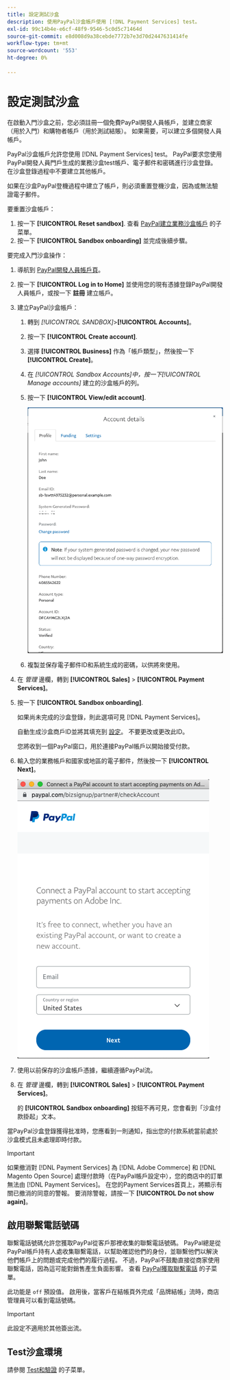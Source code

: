 ```yaml
---
title: 設定測試沙盒
description: 使用PayPal沙盒帳戶使用 [!DNL Payment Services] test。
exl-id: 99c14b4e-e6cf-48f9-9546-5c0d5c71464d
source-git-commit: e8d008d9a38cebde7772b7e3d70d2447631414fe
workflow-type: tm+mt
source-wordcount: '553'
ht-degree: 0%

---
```


# 設定測試沙盒

在啟動入門沙盒之前，您必須註冊一個免費PayPal開發人員帳戶，並建立商家（用於入門）和購物者帳戶（用於測試結賬）。 如果需要，可以建立多個開發人員帳戶。

PayPal沙盒帳戶允許您使用 [!DNL Payment Services] test。 PayPal要求您使用PayPal開發人員門戶生成的業務沙盒test帳戶、電子郵件和密碼進行沙盒登錄。 在沙盒登錄過程中不要建立其他帳戶。

如果在沙盒PayPal登機過程中建立了帳戶，則必須重置登機沙盒，因為或無法驗證電子郵件。

要重置沙盒帳戶：

1. 按一下 **[!UICONTROL Reset sandbox]**. 查看 [PayPal建立業務沙盒帳戶](https://developer.paypal.com/docs/api-basics/sandbox/accounts/#create-a-business-sandbox-account) 的子菜單。
1. 按一下 **[!UICONTROL Sandbox onboarding]** 並完成後續步驟。

要完成入門沙盒操作：

1. 導航到 [PayPal開發人員帳戶頁](https://developer.paypal.com/developer/accounts/)。
1. 按一下 **[!UICONTROL Log in to Home]** 並使用您的現有憑據登錄PayPal開發人員帳戶，或按一下 **註冊** 建立帳戶。
1. 建立PayPal沙盒帳戶：
   1. 轉到 _[!UICONTROL SANDBOX]_>**[!UICONTROL Accounts]**。
   1. 按一下 **[!UICONTROL Create account]**.
   1. 選擇 **[!UICONTROL Business]** 作為「帳戶類型」，然後按一下 **[!UICONTROL Create]**。
   1. 在 _[!UICONTROL Sandbox Accounts]_中，按一下_[!UICONTROL Manage accounts]_ 建立的沙盒帳戶的列。
   1. 按一下 **[!UICONTROL View/edit account]**.

      ![PayPal — 檢視/編輯沙盒帳戶](assets/onboarding-viewedit-sandbox.png)

   1. 複製並保存電子郵件ID和系統生成的密碼，以供將來使用。

1. 在 _管理_ 邊欄，轉到 **[!UICONTROL Sales]** > **[!UICONTROL Payment Services]**。
1. 按一下 **[!UICONTROL Sandbox onboarding]**.

   如果尚未完成的沙盒登錄，則此選項可見 [!DNL Payment Services]。

   自動生成沙盒商戶ID並將其填充到 [設定](settings.md)。 不要更改或更改此ID。

   您將收到一個PayPal窗口，用於連接PayPal帳戶以開始接受付款。

1. 輸入您的業務帳戶和國家或地區的電子郵件，然後按一下 **[!UICONTROL Next]**。

   ![PayPal — 連接PayPal付款帳戶](assets/paypal-connectacct.png)

1. 使用以前保存的沙盒帳戶憑據，繼續遵循PayPal流。
1. 在 _管理_ 邊欄，轉到 **[!UICONTROL Sales]** > **[!UICONTROL Payment Services]**。

   的 **[!UICONTROL Sandbox onboarding]** 按鈕不再可見，您會看到「沙盒付款掛起」文本。

當PayPal沙盒登錄獲得批准時，您應看到一則通知，指出您的付款系統當前處於沙盒模式且未處理即時付款。

>[!IMPORTANT]
>
>如果撤消對 [!DNL Payment Services] 為 [!DNL Adobe Commerce] 和 [!DNL Magento Open Source] 處理付款時（在PayPal帳戶設定中），您的商店中的訂單無法由 [!DNL Payment Services]。 在您的Payment Services首頁上，將顯示有關已撤消的同意的警報。 要消除警報，請按一下 **[!UICONTROL Do not show again]**。

## 啟用聯繫電話號碼

聯繫電話號碼允許您獲取PayPal從客戶那裡收集的聯繫電話號碼。 PayPal總是從PayPal帳戶持有人處收集聯繫電話，以幫助確認他們的身份，並聯繫他們以解決他們帳戶上的問題或完成他們的履行過程。 不過，PayPal不鼓勵直接從商家使用聯繫電話，因為這可能對銷售產生負面影響。 查看 [PayPal獲取聯繫電話](https://developer.paypal.com/docs/admin/checkout-settings/#get-contact-telephone-numbers) 的子菜單。

此功能是 `off` 預設值。 啟用後，當客戶在結帳頁外完成「品牌結帳」流時，商店管理員可以看到電話號碼。

>[!IMPORTANT]
>
>此設定不適用於其他簽出流。

## Test沙盒環境

請參閱 [Test和驗證](test-validate.md) 的子菜單。
